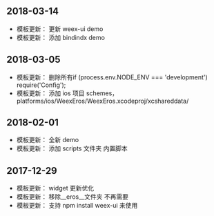 ## 2018-03-14
* 模板更新： 更新 weex-ui demo
* 模板更新： 添加 bindindx demo
## 2018-03-05
* 模板更新： 删除所有if (process.env.NODE_ENV === 'development') require('Config');
* 模板更新： 添加 ios 项目 schemes，platforms/ios/WeexEros/WeexEros.xcodeproj/xcshareddata/
## 2018-02-01
* 模板更新： 全新 demo
* 模板更新： 添加 scripts 文件夹 内置脚本

## 2017-12-29
* 模板更新： widget 更新优化
* 模板更新： 移除__eros__文件夹 不再需要
* 模板更新： 支持 npm install weex-ui 来使用